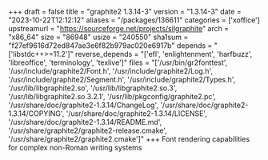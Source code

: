 +++
draft = false
title = "graphite2 1.3.14-3"
version = "1.3.14-3"
date = "2023-10-22T12:12:12"
aliases = "/packages/136611"
categories = ['xoffice']
upstreamurl = "https://sourceforge.net/projects/silgraphite"
arch = "x86_64"
size = "86948"
usize = "240550"
sha1sum = "f27ef9616d72ed847ae3e6f82b979ac020e6917b"
depends = "['libstdc++>=11.2']"
reverse_depends = "['efl', 'enlightenment', 'harfbuzz', 'libreoffice', 'terminology', 'texlive']"
files = "['/usr/bin/gr2fonttest', '/usr/include/graphite2/Font.h', '/usr/include/graphite2/Log.h', '/usr/include/graphite2/Segment.h', '/usr/include/graphite2/Types.h', '/usr/lib/libgraphite2.so', '/usr/lib/libgraphite2.so.3', '/usr/lib/libgraphite2.so.3.2.1', '/usr/lib/pkgconfig/graphite2.pc', '/usr/share/doc/graphite2-1.3.14/ChangeLog', '/usr/share/doc/graphite2-1.3.14/COPYING', '/usr/share/doc/graphite2-1.3.14/LICENSE', '/usr/share/doc/graphite2-1.3.14/README.md', '/usr/share/graphite2/graphite2-release.cmake', '/usr/share/graphite2/graphite2.cmake']"
+++
Font rendering capabilities for complex non-Roman writing systems